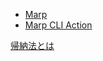 - [Marp](https://marp.app/)
- [Marp CLI Action](https://github.com/KoharaKazuya/marp-cli-action)

[帰納法とは](https://tamaki8021.github.io/marp-slider/university/inductive-approach.html)